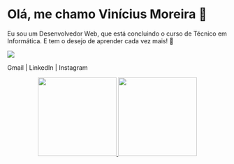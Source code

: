# Olá, me chamo Vinícius Moreira 👋

Eu sou um Desenvolvedor Web, que está concluindo o curso de Técnico em Informática. E tem o desejo de aprender cada vez mais! 🚀

<a href="https://www.linkedin.com/in/werick-nalyson/">
    <img src="https://img.shields.io/badge/linkedin-%230077B5.svg?&style=for-the-badge&logo=linkedin&logoColor=white" />
</a>

Gmail | LinkedIn | Instagram

<p align="center">
  <a href="https://github.com/vinicius7m">
    <img height="180em" src="https://github-readme-stats-eight-theta.vercel.app/api?username=vinicius7m&show_icons=true&theme=algolia&count_private=true"/>
    <img height="180em" src="https://github-readme-stats-eight-theta.vercel.app/api/top-langs/?username=vinicius7m&layout=compact&theme=algolia&langs_count=8"/>
  </a>
</p>

<!--
**vinicius7m/vinicius7m** is a ✨ _special_ ✨ repository because its `README.md` (this file) appears on your GitHub profile.

Here are some ideas to get you started:

- 🔭 I’m currently working on ...
- 🌱 I’m currently learning ...
- 👯 I’m looking to collaborate on ...
- 🤔 I’m looking for help with ...
- 💬 Ask me about ...
- 📫 How to reach me: ...
- 😄 Pronouns: ...
- ⚡ Fun fact: ...
-->
